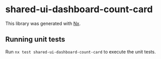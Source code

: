 # shared-ui-dashboard-count-card

This library was generated with [Nx](https://nx.dev).

## Running unit tests

Run `nx test shared-ui-dashboard-count-card` to execute the unit tests.
